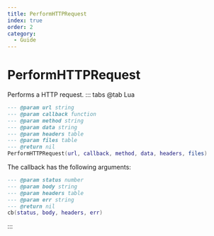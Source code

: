 ```yaml
---
title: PerformHTTPRequest
index: true
order: 2
category:
  - Guide
---
```


# PerformHTTPRequest
Performs a HTTP request.
::: tabs
@tab Lua
```lua
--- @param url string
--- @param callback function
--- @param method string
--- @param data string
--- @param headers table
--- @param files table
--- @return nil
PerformHTTPRequest(url, callback, method, data, headers, files)
```
The callback has the following arguments:
```lua
--- @param status number
--- @param body string
--- @param headers table
--- @param err string
--- @return nil
cb(status, body, headers, err)
```
:::